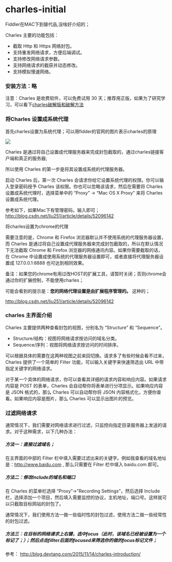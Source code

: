 # charles-initial
Fiddler在MAC下到替代品,没啥好介绍的；

Charles 主要的功能包括：
- 截取 Http 和 Https 网络封包。
- 支持重发网络请求，方便后端调试。
- 支持修改网络请求参数。
- 支持网络请求的截获并动态修改。
- 支持模拟慢速网络。

### 安装方法：略

注意：Charles 是收费软件，可以免费试用 30 天；推荐用正版，如果为了研究学习，可以看下[charles破解版和破解方法](http://www.baidu.com/)

### 将Charles 设置成系统代理

首先charles设置为系统代理；可以用fidder的官网的图片表示charles的原理

![](https://imgsa.baidu.com/exp/pic/item/73ca5910b912c8fcaa028211fd039245d788213d.jpg)


Charles 是通过将自己设置成代理服务器来完成封包截取的，通过charles链接客户端和真正的服务器;

所以使用 Charles 的第一步是将其设置成系统的代理服务器。

启动 Charles 后，第一次 Charles 会请求你给它设置系统代理的权限。你可以输入登录密码授予 Charles 该权限。你也可以忽略该请求，然后在需要将 Charles 设置成系统代理时，选择菜单中的 “Proxy” -> “Mac OS X Proxy” 来将 Charles 设置成系统代理。

参考如下，如果Mac下有管理密码，输入即可；http://blog.csdn.net/liu251/article/details/52096142

将charles设置为chrome的代理

需要注意的是，Chrome 和 Firefox 浏览器默认并不使用系统的代理服务器设置，而 Charles 是通过将自己设置成代理服务器来完成封包截取的，所以在默认情况下无法截取 Chrome 和 Firefox 浏览器的网络通讯内容。如果你需要截取的话，在 Chrome 中设置成使用系统的代理服务器设置即可，或者直接将代理服务器设置成 127.0.0.1:8888 也可达到相同效果。

备注：如果您的chrome有用过改HOST的扩展工具，请暂时关闭；否则chrome会通过你的扩展控制，不能使用charles；

可能会看到的提示是：**您的网络代理设置是由扩展程序管理的。** 这种的；

http://blog.csdn.net/liu251/article/details/52096142

### charles 主界面介绍

Charles 主要提供两种查看封包的视图，分别名为 “Structure” 和 “Sequence”。
- Structure/结构：视图将网络请求按访问的域名分类。
- Sequence/序列：视图将网络请求按访问的时间排序。

可以根据具体的需要在这两种视图之前来回切换。请求多了有些时候会看不过来，Charles 提供了一个简单的 Filter 功能，可以输入关键字来快速筛选出 URL 中带指定关键字的网络请求。

对于某一个具体的网络请求，你可以查看其详细的请求内容和响应内容。如果请求内容是 POST 的表单，Charles 会自动帮你将表单进行分项显示。如果响应内容是 JSON 格式的，那么 Charles 可以自动帮你将 JSON 内容格式化，方便你查看。如果响应内容是图片，那么 Charles 可以显示出图片的预览。

### 过滤网络请求

通常情况下，我们需要对网络请求进行过滤，只监控向指定目录服务器上发送的请求。对于这种需求，以下几种办法：

##### 方法一：直接过滤域名；

在主界面的中部的 Filter 栏中填入需要过滤出来的关键字。例如我查看的域名地址是：http://www.baidu.com , 那么只需要在 Filter 栏中填入 baidu.com 即可。

##### 方法二：修改Include的域名和端口

在 Charles 的菜单栏选择 “Proxy”->”Recording Settings”，然后选择 Include 栏，选择添加一个项目，然后填入需要监控的协议，主机地址，端口号。这样就可以只截取目标网站的封包了。

通常情况下，我们使用方法一做一些临时性的封包过滤，使用方法二做一些经常性的封包过滤。

##### 方法三：在目标的网络请求上右键，选中focus（此时，该域名已经被设置为一个标记了；）；然后点击fillter后面的focused来筛选你的做的focus标记文件；



参考：
http://blog.devtang.com/2015/11/14/charles-introduction/

